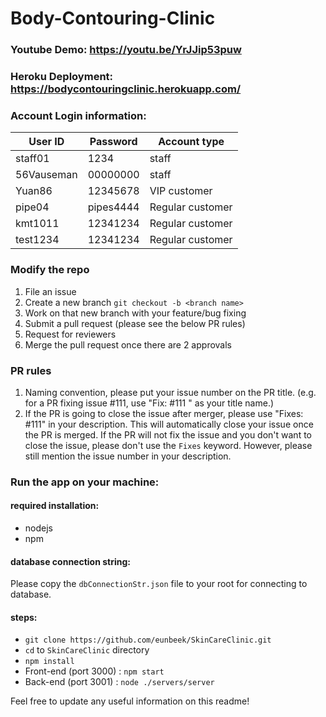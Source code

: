 # Body-Contouring-Clinic
### Youtube Demo: https://youtu.be/YrJJip53puw
### Heroku Deployment: https://bodycontouringclinic.herokuapp.com/

### Account Login information:

| User ID       | Password     | Account type  |
| ------------- | ------------- | ----- |
| staff01      | 1234 | staff |
| 56Vauseman   | 00000000      |   staff |
| Yuan86 | 12345678      | VIP customer |
| pipe04 | pipes4444 | Regular customer |
| kmt1011 | 12341234 | Regular customer |
| test1234 | 12341234 | Regular customer |


### Modify the repo

1. File an issue
2. Create a new branch `git checkout -b <branch name>`
3. Work on that new branch with your feature/bug fixing
4. Submit a pull request (please see the below PR rules)
5. Request for reviewers
6. Merge the pull request once there are 2 approvals

### PR rules

1. Naming convention, please put your issue number on the PR title.
(e.g. for a PR fixing issue #111, use "Fix: #111 <content of your title>" as your title name.)
2. If the PR is going to close the issue after merger, please use "Fixes: #111" in your description. This will automatically close your issue once the PR is merged. If the PR will not fix the issue and you don't want to close the issue, please don't use the `Fixes` keyword. However, please still mention the issue number in your description.

### Run the app on your machine:

#### required installation:
- nodejs
- npm

#### database connection string:
Please copy the `dbConnectionStr.json` file to your root for connecting to database.

#### steps:
- `git clone https://github.com/eunbeek/SkinCareClinic.git`
- `cd` to `SkinCareClinic` directory
- `npm install`
- Front-end (port 3000) : `npm start` 
- Back-end  (port 3001) : `node ./servers/server`

Feel free to update any useful information on this readme!

